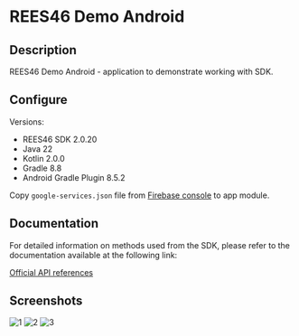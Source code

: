 # REES46 Demo Android

## Description

REES46 Demo Android - application to demonstrate working with SDK.

## Configure

Versions:
- REES46 SDK 2.0.20
- Java 22
- Kotlin 2.0.0
- Gradle 8.8
- Android Gradle Plugin 8.5.2

Copy `google-services.json` file from [Firebase console](https://console.firebase.google.com/u/0/) to app module.

## Documentation

For detailed information on methods used from the SDK, please refer to the documentation available at the following link:

[Official API references](https://reference.api.rees46.com/#introduction)

## Screenshots

![1](https://github.com/user-attachments/assets/be52ebcf-8a80-4170-a725-c64ca28b1957) 
![2](https://github.com/user-attachments/assets/b7994bb1-5aa0-4178-a257-bab0f740145b) 
![3](https://github.com/user-attachments/assets/361a3cd7-e6bd-4983-809d-dea0cfb77152)

